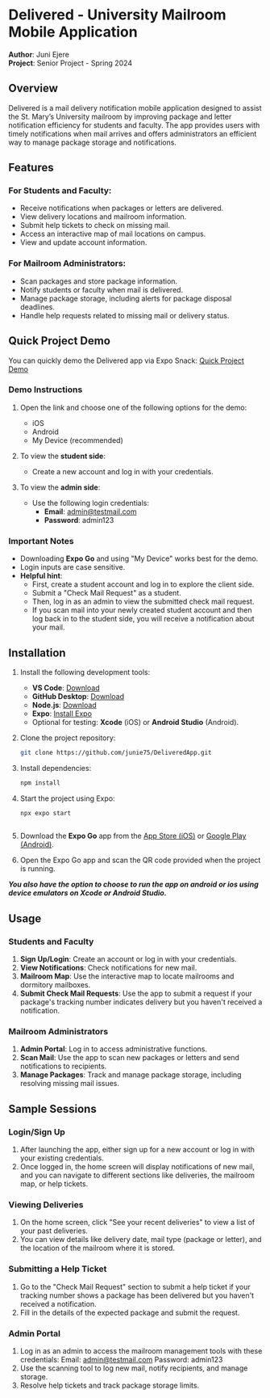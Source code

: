 # Delivered - University Mailroom Mobile Application

**Author**: Juni Ejere  
**Project**: Senior Project - Spring 2024

## Overview

Delivered is a mail delivery notification mobile application designed to assist the St. Mary’s University mailroom by improving package and letter notification efficiency for students and faculty. The app provides users with timely notifications when mail arrives and offers administrators an efficient way to manage package storage and notifications.

## Features

### For Students and Faculty:
- Receive notifications when packages or letters are delivered.
- View delivery locations and mailroom information.
- Submit help tickets to check on missing mail.
- Access an interactive map of mail locations on campus.
- View and update account information.

### For Mailroom Administrators:
- Scan packages and store package information.
- Notify students or faculty when mail is delivered.
- Manage package storage, including alerts for package disposal deadlines.
- Handle help requests related to missing mail or delivery status.

## Quick Project Demo

You can quickly demo the Delivered app via Expo Snack: [Quick Project Demo](https://snack.expo.dev/@junie75/delivered)

### Demo Instructions

1. Open the link and choose one of the following options for the demo:
   - iOS
   - Android
   - My Device (recommended)

2. To view the **student side**:
   - Create a new account and log in with your credentials.

3. To view the **admin side**:
   - Use the following login credentials:
     - **Email**: admin@testmail.com
     - **Password**: admin123

### Important Notes

- Downloading **Expo Go** and using "My Device" works best for the demo.
- Login inputs are case sensitive.
- **Helpful hint**: 
   - First, create a student account and log in to explore the client side. 
   - Submit a "Check Mail Request" as a student. 
   - Then, log in as an admin to view the submitted check mail request. 
   - If you scan mail into your newly created student account and then log back in to the student side, you will receive a notification about your mail.

## Installation

1. Install the following development tools:
   - **VS Code**: [Download](https://code.visualstudio.com/download)
   - **GitHub Desktop**: [Download](https://desktop.github.com)
   - **Node.js**: [Download](https://nodejs.org/en/download)
   - **Expo**: [Install Expo](https://docs.expo.dev/get-started/installation/)
   - Optional for testing: **Xcode** (iOS) or **Android Studio** (Android).

2. Clone the project repository:
   ```bash
   git clone https://github.com/junie75/DeliveredApp.git
3. Install dependencies:
   ```bash
   npm install
4. Start the project using Expo:
   ```bash
   npx expo start
 
5. Download the **Expo Go** app from the [App Store (iOS)](https://apps.apple.com/us/app/expo-go/id982107779) or [Google Play (Android)](https://play.google.com/store/apps/details?id=host.exp.exponent).
6. Open the Expo Go app and scan the QR code provided when the project is running.

***You also have the option to choose to run the app on android or ios using device emulators on Xcode or Android Studio.***

## Usage

### Students and Faculty

1. **Sign Up/Login**: Create an account or log in with your credentials.
2. **View Notifications**: Check notifications for new mail.
3. **Mailroom Map**: Use the interactive map to locate mailrooms and dormitory mailboxes.
4. **Submit Check Mail Requests**: Use the app to submit a request if your package's tracking number indicates delivery but you haven't received a notification.

### Mailroom Administrators

1. **Admin Portal**: Log in to access administrative functions.
2. **Scan Mail**: Use the app to scan new packages or letters and send notifications to recipients.
3. **Manage Packages**: Track and manage package storage, including resolving missing mail issues.

## Sample Sessions

### Login/Sign Up

1. After launching the app, either sign up for a new account or log in with your existing credentials.
2. Once logged in, the home screen will display notifications of new mail, and you can navigate to different sections like deliveries, the mailroom map, or help tickets.

### Viewing Deliveries

1. On the home screen, click "See your recent deliveries" to view a list of your past deliveries.
2. You can view details like delivery date, mail type (package or letter), and the location of the mailroom where it is stored.

### Submitting a Help Ticket

1. Go to the "Check Mail Request" section to submit a help ticket if your tracking number shows a package has been delivered but you haven't received a notification.
2. Fill in the details of the expected package and submit the request.

### Admin Portal

1. Log in as an admin to access the mailroom management tools with these credentials: 
   Email: admin@testmail.com
   Password: admin123
2. Use the scanning tool to log new mail, notify recipients, and manage storage.
3. Resolve help tickets and track package storage limits.


